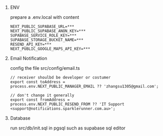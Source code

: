1. ENV

    prepare a .env.local with content

    ```
    NEXT_PUBLIC_SUPABASE_URL=***
    NEXT_PUBLIC_SUPABASE_ANON_KEY=***
    SUPABASE_SERVICE_ROLE_KEY=***
    SUPABASE_STORAGE_BUCKET_NAME=***
    RESEND_API_KEY=***
    NEXT_PUBLIC_GOOGLE_MAPS_API_KEY=***
    ```

2. Email Notification

    config the file src/config/email.ts

    ```
    // receiver shoulbd be developer or costumer
    export const toAddress =
    process.env.NEXT_PUBLIC_MANAGER_EMAIL ?? 'zhangsu1305@gmail.com';

    // don't change it generally
    export const fromAddress =
    process.env.NEXT_PUBLIC_RESEND_FROM ?? 'IT Support <support@notifications.sparklerunner.com.au>';
    ```

3. Database

    run src/db/init.sql in pgsql such as supabase sql editor
